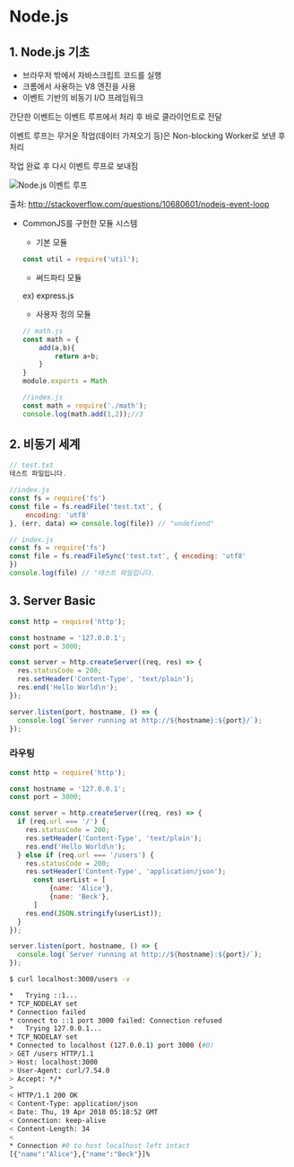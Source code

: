 # Node.js

## 1. Node.js 기초

- 브라우저 밖에서 자바스크립트 코드를 실행
- 크롬에서 사용하는 V8 엔진을 사용
- 이벤트 기반의 비동기 I/O 프레임워크

간단한 이벤트는 이벤트 루프에서 처리 후 바로 클라이언트로 전달

이벤트 루프는 무거운 작업(데이터 가져오기 등)은 Non-blocking Worker로 보낸 후 처리 

작업 완료 후 다시 이벤트 루프로 보내짐

![Node.js 이벤트 루프](https://camo.githubusercontent.com/cb45689d053b03f76965aa02fff3b049ce79e533/68747470733a2f2f7062732e7477696d672e636f6d2f6d656469612f42743579774a72494541414b4a51742e6a7067)

출처: http://stackoverflow.com/questions/10680601/nodejs-event-loop

- CommonJS를 구현한 모듈 시스템

  - 기본 모듈

  ```javascript
  const util = require('util');
  ```

  - 써드파티 모듈

  ex) express.js

  - 사용자 정의 모듈

  ```javascript
  // math.js
  const math = {
      add(a,b){
          return a+b;
      }
  }
  module.exports = Math

  //index.js
  const math = require('./math');
  console.log(math.add(1,2));//3
  ```

## 2. 비동기 세계

```javascript
// test.txt
테스트 파일입니다.

//index.js
const fs = require('fs')
const file = fs.readFile('test.txt', { 
    encoding: 'utf8'
}, (err, data) => console.log(file)) // "undefiend"
```

```javascript
// index.js
const fs = require('fs')
const file = fs.readFileSync('test.txt', { encoding: 'utf8'
})
console.log(file) // "테스트 파일입니다.
```

## 3. Server Basic

```javascript
const http = require('http');

const hostname = '127.0.0.1';
const port = 3000;

const server = http.createServer((req, res) => {
  res.statusCode = 200;
  res.setHeader('Content-Type', 'text/plain');
  res.end('Hello World\n');
});

server.listen(port, hostname, () => {
  console.log(`Server running at http://${hostname}:${port}/`);
});
```

### 라우팅

```javascript
const http = require('http');

const hostname = '127.0.0.1';
const port = 3000;

const server = http.createServer((req, res) => {
  if (req.url === '/') {
  	res.statusCode = 200;
  	res.setHeader('Content-Type', 'text/plain');
  	res.end('Hello World\n');
  } else if (req.url === '/users') {
    res.statusCode = 200;
  	res.setHeader('Content-Type', 'application/json');
      const userList = [
          {name: 'Alice'},
          {name: 'Beck'},
      ]
  	res.end(JSON.stringify(userList));
  }
});

server.listen(port, hostname, () => {
  console.log(`Server running at http://${hostname}:${port}/`);
});
```

```bash
$ curl localhost:3000/users -v

*   Trying ::1...
* TCP_NODELAY set
* Connection failed
* connect to ::1 port 3000 failed: Connection refused
*   Trying 127.0.0.1...
* TCP_NODELAY set
* Connected to localhost (127.0.0.1) port 3000 (#0)
> GET /users HTTP/1.1
> Host: localhost:3000
> User-Agent: curl/7.54.0
> Accept: */*
> 
< HTTP/1.1 200 OK
< Content-Type: application/json
< Date: Thu, 19 Apr 2018 05:18:52 GMT
< Connection: keep-alive
< Content-Length: 34
< 
* Connection #0 to host localhost left intact
[{"name":"Alice"},{"name":"Beck"}]% 
```

